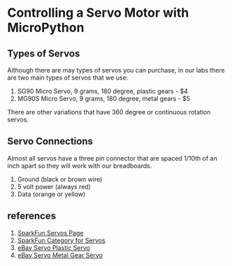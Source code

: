 # Controlling a Servo Motor with MicroPython

## Types of Servos

Although there are may types of servos you can purchase, in our labs there are two main types of servos that we use:

1. SG90 Micro Servo, 9 grams, 180 degree, plastic gears - $4
2. MG90S Micro Servo, 9 grams, 180 degree, metal gears - $5

There are other variations that have 360 degree or continuous rotation servos.

## Servo Connections

Almost all servos have a three pin connector that are spaced 1/10th of an inch apart so they will work with our breadboards.

1. Ground (black or brown wire)
2. 5 volt power (always red)
3. Data (orange or yellow)

## references

1. [SparkFun Servos Page](https://www.sparkfun.com/servos)
2. [SparkFun Category for Servos](https://www.sparkfun.com/categories/245)
3. [eBay Servo Plastic Servo](https://www.ebay.com/itm/373083841236)
4. [eBay Servo Metal Gear Servo](https://www.ebay.com/itm/294180115127)
